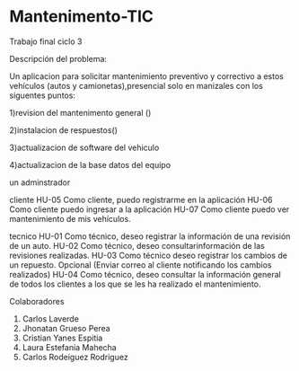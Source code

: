 # Mantenimento-TIC
Trabajo final ciclo 3

Descripción del problema:

Un aplicacion para solicitar mantenimiento preventivo y correctivo a estos vehículos (autos y camionetas),presencial solo en manizales con los siguentes puntos:


1)revision del mantenimento general ()

2)instalacion de respuestos()

3)actualizacion de software del vehiculo 

4)actualizacion de la base datos del equipo


un adminstrador

cliente
HU-05 Como cliente, puedo registrarme en la aplicación
HU-06 Como cliente puedo ingresar a la aplicación
HU-07 Como cliente puedo ver mantenimiento de mis vehículos.

tecnico 
HU-01 Como técnico, deseo registrar la información de una revisión de
un auto.
HU-02 Como técnico, deseo consultarinformación de las
revisiones realizadas.
HU-03 Como técnico deseo registrar los cambios de un repuesto.
Opcional (Enviar correo al cliente notificando los cambios realizados)
HU-04 Como técnico, deseo consultar la información general de
todos los clientes a los que se les ha realizado el mantenimiento.

Colaboradores

1. Carlos Laverde
2. Jhonatan Grueso Perea
3. Cristian Yanes Espitia
4. Laura Estefania Mahecha
5. Carlos Rodeiguez Rodriguez

